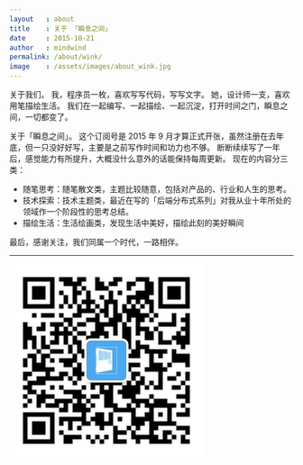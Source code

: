 ```yaml
---
layout   : about
title    : 关于 「瞬息之间」
date     : 2015-10-21
author   : mindwind
permalink: /about/wink/
image    : /assets/images/about_wink.jpg
---
```



关于我们。
我，程序员一枚，喜欢写写代码，写写文字。
她，设计师一支，喜欢用笔描绘生活。
我们在一起编写、一起描绘、一起沉淀，打开时间之门，瞬息之间，一切都变了。

关于「瞬息之间」。
这个订阅号是 2015 年 9 月才算正式开张，虽然注册在去年底，但一只没好好写，主要是之前写作时间和功力也不够。
断断续续写了一年后，感觉能力有所提升，大概没什么意外的话能保持每周更新。
现在的内容分三类：

  - 随笔思考：随笔散文类，主题比较随意，包括对产品的、行业和人生的思考。
  - 技术探索：技术主题类，最近在写的「后端分布式系列」对我从业十年所处的领域作一个阶段性的思考总结。
  - 描绘生活：生活绘画类，发现生活中美好，描绘此刻的美好瞬间

最后，感谢关注，我们同属一个时代，一路相伴。

---
![](/assets/images/qrcode_wechat.jpg)
